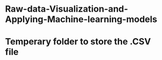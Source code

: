 # Raw-data-Visualization-and-Applying-Machine-learning-models
# Temperary folder to store the .CSV file
